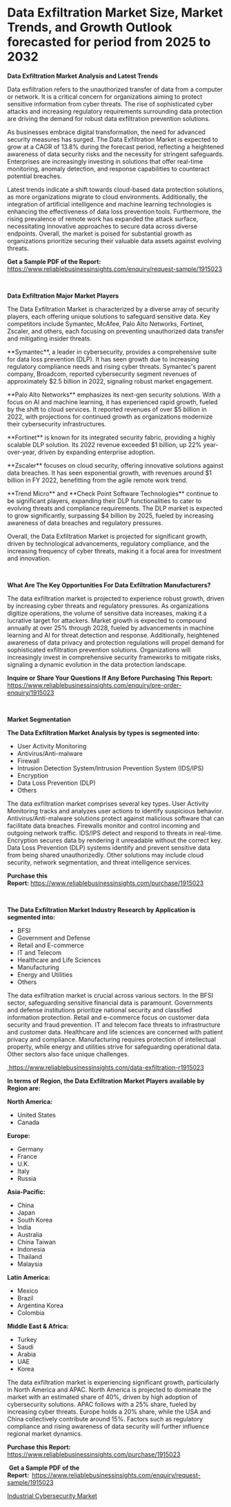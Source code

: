 <p><h1>Data Exfiltration Market Size, Market Trends, and Growth Outlook forecasted for period from 2025 to 2032</h1></p><p><strong>Data Exfiltration Market Analysis and Latest Trends</strong></p>
<p><p>Data exfiltration refers to the unauthorized transfer of data from a computer or network. It is a critical concern for organizations aiming to protect sensitive information from cyber threats. The rise of sophisticated cyber attacks and increasing regulatory requirements surrounding data protection are driving the demand for robust data exfiltration prevention solutions.</p><p>As businesses embrace digital transformation, the need for advanced security measures has surged. The Data Exfiltration Market is expected to grow at a CAGR of 13.8% during the forecast period, reflecting a heightened awareness of data security risks and the necessity for stringent safeguards. Enterprises are increasingly investing in solutions that offer real-time monitoring, anomaly detection, and response capabilities to counteract potential breaches.</p><p>Latest trends indicate a shift towards cloud-based data protection solutions, as more organizations migrate to cloud environments. Additionally, the integration of artificial intelligence and machine learning technologies is enhancing the effectiveness of data loss prevention tools. Furthermore, the rising prevalence of remote work has expanded the attack surface, necessitating innovative approaches to secure data across diverse endpoints. Overall, the market is poised for substantial growth as organizations prioritize securing their valuable data assets against evolving threats.</p></p>
<p><strong>Get a Sample PDF of the Report:&nbsp;</strong> <a href="https://www.reliablebusinessinsights.com/enquiry/request-sample/1915023?utm_campaign=1581&utm_medium=2&utm_source=Github&utm_content=ia&utm_term=15022025&utm_id=data-exfiltration">https://www.reliablebusinessinsights.com/enquiry/request-sample/1915023</a></p>
<p>&nbsp;</p>
<p><strong>Data Exfiltration Major Market Players</strong></p>
<p><p>The Data Exfiltration Market is characterized by a diverse array of security players, each offering unique solutions to safeguard sensitive data. Key competitors include Symantec, McAfee, Palo Alto Networks, Fortinet, Zscaler, and others, each focusing on preventing unauthorized data transfer and mitigating insider threats.</p><p>**Symantec**, a leader in cybersecurity, provides a comprehensive suite for data loss prevention (DLP). It has seen growth due to increasing regulatory compliance needs and rising cyber threats. Symantec's parent company, Broadcom, reported cybersecurity segment revenues of approximately $2.5 billion in 2022, signaling robust market engagement.</p><p>**Palo Alto Networks** emphasizes its next-gen security solutions. With a focus on AI and machine learning, it has experienced rapid growth, fueled by the shift to cloud services. It reported revenues of over $5 billion in 2022, with projections for continued growth as organizations modernize their cybersecurity infrastructures.</p><p>**Fortinet** is known for its integrated security fabric, providing a highly scalable DLP solution. Its 2022 revenue exceeded $1 billion, up 22% year-over-year, driven by expanding enterprise adoption.</p><p>**Zscaler** focuses on cloud security, offering innovative solutions against data breaches. It has seen exponential growth, with revenues around $1 billion in FY 2022, benefitting from the agile remote work trend.</p><p>**Trend Micro** and **Check Point Software Technologies** continue to be significant players, expanding their DLP functionalities to cater to evolving threats and compliance requirements. The DLP market is expected to grow significantly, surpassing $4 billion by 2025, fueled by increasing awareness of data breaches and regulatory pressures.</p><p>Overall, the Data Exfiltration Market is projected for significant growth, driven by technological advancements, regulatory compliance, and the increasing frequency of cyber threats, making it a focal area for investment and innovation.</p></p>
<p>&nbsp;</p>
<p><strong>What Are The Key Opportunities For Data Exfiltration Manufacturers?</strong></p>
<p><p>The data exfiltration market is projected to experience robust growth, driven by increasing cyber threats and regulatory pressures. As organizations digitize operations, the volume of sensitive data increases, making it a lucrative target for attackers. Market growth is expected to compound annually at over 25% through 2028, fueled by advancements in machine learning and AI for threat detection and response. Additionally, heightened awareness of data privacy and protection regulations will propel demand for sophisticated exfiltration prevention solutions. Organizations will increasingly invest in comprehensive security frameworks to mitigate risks, signaling a dynamic evolution in the data protection landscape.</p></p>
<p><strong>Inquire or Share Your Questions If Any Before Purchasing This Report:</strong> <a href="https://www.reliablebusinessinsights.com/enquiry/pre-order-enquiry/1915023?utm_campaign=1581&utm_medium=2&utm_source=Github&utm_content=ia&utm_term=15022025&utm_id=data-exfiltration">https://www.reliablebusinessinsights.com/enquiry/pre-order-enquiry/1915023</a></p>
<p>&nbsp;</p>
<p><strong>Market Segmentation</strong></p>
<p><strong>The Data Exfiltration Market Analysis by types is segmented into:</strong></p>
<p><ul><li>User Activity Monitoring</li><li>Antivirus/Anti-malware</li><li>Firewall</li><li>Intrusion Detection System/Intrusion Prevention System (IDS/IPS)</li><li>Encryption</li><li>Data Loss Prevention (DLP)</li><li>Others</li></ul></p>
<p><p>The data exfiltration market comprises several key types. User Activity Monitoring tracks and analyzes user actions to identify suspicious behavior. Antivirus/Anti-malware solutions protect against malicious software that can facilitate data breaches. Firewalls monitor and control incoming and outgoing network traffic. IDS/IPS detect and respond to threats in real-time. Encryption secures data by rendering it unreadable without the correct key. Data Loss Prevention (DLP) systems identify and prevent sensitive data from being shared unauthorizedly. Other solutions may include cloud security, network segmentation, and threat intelligence services.</p></p>
<p><strong>Purchase this Report:&nbsp;</strong><a href="https://www.reliablebusinessinsights.com/purchase/1915023?utm_campaign=1581&utm_medium=2&utm_source=Github&utm_content=ia&utm_term=15022025&utm_id=data-exfiltration">https://www.reliablebusinessinsights.com/purchase/1915023</a></p>
<p>&nbsp;</p>
<p><strong>The Data Exfiltration Market Industry Research by Application is segmented into:</strong></p>
<p><ul><li>BFSI</li><li>Government and Defense</li><li>Retail and E-commerce</li><li>IT and Telecom</li><li>Healthcare and Life Sciences</li><li>Manufacturing</li><li>Energy and Utilities</li><li>Others</li></ul></p>
<p><p>The data exfiltration market is crucial across various sectors. In the BFSI sector, safeguarding sensitive financial data is paramount. Governments and defense institutions prioritize national security and classified information protection. Retail and e-commerce focus on customer data security and fraud prevention. IT and telecom face threats to infrastructure and customer data. Healthcare and life sciences are concerned with patient privacy and compliance. Manufacturing requires protection of intellectual property, while energy and utilities strive for safeguarding operational data. Other sectors also face unique challenges.</p></p>
<p><a href="https://www.reliablebusinessinsights.com/data-exfiltration-r1915023?utm_campaign=1581&utm_medium=2&utm_source=Github&utm_content=ia&utm_term=15022025&utm_id=data-exfiltration">&nbsp;https://www.reliablebusinessinsights.com/data-exfiltration-r1915023</a></p>
<p><strong>In terms of Region, the Data Exfiltration Market Players available by Region are:</strong></p>
<p>
    <p> <strong> North America: </strong>
        <ul>
            <li>United States</li>
            <li>Canada</li>
        </ul>
        </p> 
    <p> <strong> Europe: </strong>
        <ul>
            <li>Germany</li>
            <li>France</li>
            <li>U.K.</li>
            <li>Italy</li>
            <li>Russia</li>
        </ul>
        </p> 
    <p> <strong> Asia-Pacific: </strong>
        <ul>
            <li>China</li>
            <li>Japan</li>
            <li>South Korea</li>
            <li>India</li>
            <li>Australia</li>
            <li>China Taiwan</li>
            <li>Indonesia</li>
            <li>Thailand</li>
            <li>Malaysia</li>
        </ul>
        </p> 
    <p> <strong> Latin America: </strong>
        <ul>
            <li>Mexico</li>
            <li>Brazil</li>
            <li>Argentina Korea</li>
            <li>Colombia</li>
        </ul>
        </p> 
    <p> <strong> Middle East & Africa: </strong>
        <ul>
            <li>Turkey</li>
            <li>Saudi</li>
            <li>Arabia</li>
            <li>UAE</li>
            <li>Korea</li>
        </ul>
    </p>
    </p>
<p><p>The data exfiltration market is experiencing significant growth, particularly in North America and APAC. North America is projected to dominate the market with an estimated share of 40%, driven by high adoption of cybersecurity solutions. APAC follows with a 25% share, fueled by increasing cyber threats. Europe holds a 20% share, while the USA and China collectively contribute around 15%. Factors such as regulatory compliance and rising awareness of data security will further influence regional market dynamics.</p></p>
<p><strong>Purchase this Report: </strong><a href="https://www.reliablebusinessinsights.com/purchase/1915023?utm_campaign=1581&utm_medium=2&utm_source=Github&utm_content=ia&utm_term=15022025&utm_id=data-exfiltration">https://www.reliablebusinessinsights.com/purchase/1915023</a></p>
<p>&nbsp;<strong>Get a Sample PDF of the Report:&nbsp;&nbsp;</strong><a href="https://www.reliablebusinessinsights.com/enquiry/request-sample/1915023?utm_campaign=1581&utm_medium=2&utm_source=Github&utm_content=ia&utm_term=15022025&utm_id=data-exfiltration">https://www.reliablebusinessinsights.com/enquiry/request-sample/1915023</a></p>
<p><strong></strong></p>
<p><p><a href="https://github.com/willjis/Market-Research-Report-List-1/blob/main/industrial-cybersecurity-market.md?utm_campaign=1581&utm_medium=2&utm_source=Github&utm_content=ia&utm_term=15022025&utm_id=data-exfiltration">Industrial Cybersecurity Market</a></p></p>